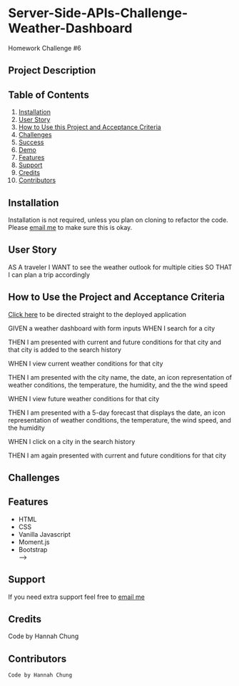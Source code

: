 # Server-Side-APIs-Challenge-Weather-Dashboard
Homework Challenge #6




## Project Description

<!-- For this assignment we had to create a weather dashboard. We had to make sure that when first opening the applcation the current weather shows, and the next five days and 3-hourly weather shows. In those cards, the current city, weather condition with icon, humidity, wind speed, and date are in them. When the user searches for a weather in a city it will automatically display what I had just mentioned. For the date I used the moment.js code where it shows the date, year, day of the week, and the time. The user can either search using the city or city, state code, and country code. When the user clicks on a history city of their search it will take them back to that search and show the weather. When the user searches for the same city it won't appear again. The city also saves after they click refresh. I had also added a "clear history" button just in case the user wants to start fresh. The background also changes according to what the weather conditions is.  In the cards I had also added additional weather conditions just in case the user likes to get more indepth information on the weather. My live page can be seen in the <a href="#Table of Contents">Table of Contents</a> section. HTML, CSS, Vanilla Javascript, Bootstrap, and Moment.js are all used on this application. It is also responsive to all devices: laptop,tablets, and mobile. You can <a href=https://github.com/hannybear88/Server-Side-APIs-Challenge-Weather-Dashboard>Click here</a>  to see my code for this project.  -->



## Table of Contents
<nav>
    <ol>
        <li><a href="#Installation">Installation</a></li>
        <li><a href="User Story">User Story</a></li>
         <li><a href="#How to Use this Project and Acceptance Criteria">How to Use this Project and Acceptance Criteria</a></li>
          <li><a href="#Challenges">Challenges</a></li>
        <li><a href="#Success">Success</a></li>
         <li><a href="Demo">Demo</a></li>
          <li><a href="#Features">Features</a></li>
        <li><a href="#Support">Support</a></li>
        <li><a href="#Credits">Credits</a></li>
        <li><a href="#Contributors">Contributors</a></li>
    </ol>
</nav>

## Installation

Installation is not required, unless you plan on cloning to refactor the code. Please <a href="mailto:hannahkchung88@gmail.com">email me</a> to make sure this is okay. 

## User Story

AS A traveler
I WANT to see the weather outlook for multiple cities
SO THAT I can plan a trip accordingly

## How to Use the Project and Acceptance Criteria

<a href=https://hannybear88.github.io/Server-Side-APIs-Challenge-Weather-Dashboard/>Click here</a> to be directed straight to the deployed application

GIVEN a weather dashboard with form inputs
WHEN I search for a city

THEN I am presented with current and future conditions for that city and that city is added to the search history

WHEN I view current weather conditions for that city

THEN I am presented with the city name, the date, an icon representation of weather conditions, the temperature, the humidity, and the the wind speed

WHEN I view future weather conditions for that city

THEN I am presented with a 5-day forecast that displays the date, an icon representation of weather conditions, the temperature, the wind speed, and the humidity

WHEN I click on a city in the search history

THEN I am again presented with current and future conditions for that city

<!-- GIVEN I am using a daily planner to create a schedule
WHEN I open the planner<br>
THEN the current day is displayed at the top of the calendar
<img src="./assets/images/Work-Day-Current-Day.png" />

WHEN I scroll down
THEN I am presented with time blocks for standard business hours
<img src="./assets/images/Work-Day-Timeblocks-Shown.png" />


WHEN I view the time blocks for that day
THEN each time block is color-coded to indicate whether it is in the past, present, or future
<img src="./assets/images/Color-Coded-Past-Present-Future.png" />

Past = GRAY
<img src="./assets/images/Work-Day-Schedule-Past.png" />

present = RED
<img src="./assets/images/Work-Day-Schedule-Present.png" />

Future = GREEN
<img src="./assets/images/Work-Day-Schedule-Future.png" />

WHEN I click into a time block
<img src="./assets/images/User-Clicks-on-Timeblock.png" />

THEN I can enter an event
<img src="./assets/images/User-Enters-Schedule-in-Timeblock.png" />
<img src="./assets/images/User-Entered-Schedule-in-Timeblock.png" />

WHEN I click the save button for that time block
<img src="./assets/images/User-Clicks-Save-to-Save-Their-Schedule-of-the-Day.png" />

THEN the text for that event is saved in local storage
<img src="./assets/images/User-Saves-Their-Schedule-of-Their-Day.png" /> 


WHEN I refresh the page
THEN the saved events persist
<img src="./assets/images/User-Schedule-of-Their-Day-Saves-Persists-After-Refresh.png" />
<img src="./assets/images/Schedule-Persists-After-Clicking-Refresh.gif"/> -->

## Challenges
<!-- This assignment was a challenging. Vanilla Javascript is quite challenging to use.  Moment.js, and Bootstrap. Even though this assignment was challenging, it was quite enjoyable because I do like knowing what the weather is like especially on days I have plans where my friends/family and I would be outside most of the day if not all day. It is also very useful to know the weather in advance, so I am prepared to drive in a weather other than the weather conditions being sunny and clear. It also helps me how I should dress up and if I need to bring extra clothes depending on the weather. I'd like to eventually challenge myself on this project by adding an option of having a section where it leads to a planner according to the weather. 

I wanted to add the UV Index in the cards, however, unfortunately it isn't available for free anymore. I had also wanted to add the weather snow conditions, but I 

## Success
I feel like I did well on this assignment by suceeding on the requirements on the assignment. I had added extra features to challenge myself which I like to do. I had added the extra weather conditions, so the user knows what to expect such as the chance of rain and what the lowest & highest temperature would be for the next 5 days and 3-hourly forecast so they can be prepared what the weather would be like. 



## Demo

<!-- WORK DAY SCHEDULER SCREENSHOT
<img src="./assets/images/Work-Day-Schedule-Screenshot.png" /> -->


## Features

<ul>
    <li>HTML</li>
    <li>CSS</li>
    <li>Vanilla Javascript</li>
    <li>Moment.js</li>
    <li>Bootstrap</li> -->
</ul>

## Support

If you need extra support feel free to <a href="mailto:hannahkchung88@gmail.com">email me</a>



## Credits


Code by Hannah Chung
   

## Contributors

    Code by Hannah Chung
   

